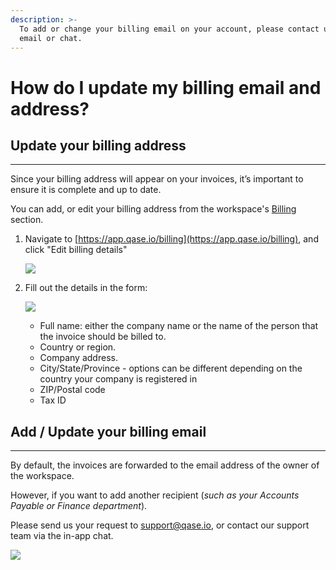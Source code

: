 ```yaml
---
description: >-
  To add or change your billing email on your account, please contact us via
  email or chat.
---
```


# How do I update my billing email and address?

## Update your billing address <a href="#h_767f3246de" id="h_767f3246de"></a>

***

Since your billing address will appear on your invoices, it’s important to ensure it is complete and up to date.

You can add, or edit your billing address from the workspace's [Billing](https://app.qase.io/billing) section.

1.  Navigate to [https://app.qase.io/billing](https://app.qase.io/billing), and click "Edit billing details"

    [![](https://downloads.intercomcdn.com/i/o/1175793768/586e24d255aaaac9630d4a74/image.png?expires=1761230700\&signature=4119289cd5d2f06e5aea8f8ff86d89a039b65e6e28f46c416639186ccd8eadd7\&req=dSEgE853noZZUfMW1HO4zegeyi2UwOLXD7Jx0HwNkZKiLm2Zm65vho8NfEb9%0AvMCd%0A)](https://downloads.intercomcdn.com/i/o/1175793768/586e24d255aaaac9630d4a74/image.png?expires=1761230700\&signature=4119289cd5d2f06e5aea8f8ff86d89a039b65e6e28f46c416639186ccd8eadd7\&req=dSEgE853noZZUfMW1HO4zegeyi2UwOLXD7Jx0HwNkZKiLm2Zm65vho8NfEb9%0AvMCd%0A)
2.  Fill out the details in the form:

    [![](https://downloads.intercomcdn.com/i/o/1175794243/44f1b07a34f856f3ddd76eeb/image.png?expires=1761230700\&signature=14c74f57e32052fe97fdc6eb6bb1c202d29c5c75e099eed76af7d04598421205\&req=dSEgE853mYNbWvMW1HO4zcM2BshyLNyWAVV9BOPnYJSXOMq75TvWvgRZ8qD%2F%0Ayuaz%0A)](https://downloads.intercomcdn.com/i/o/1175794243/44f1b07a34f856f3ddd76eeb/image.png?expires=1761230700\&signature=14c74f57e32052fe97fdc6eb6bb1c202d29c5c75e099eed76af7d04598421205\&req=dSEgE853mYNbWvMW1HO4zcM2BshyLNyWAVV9BOPnYJSXOMq75TvWvgRZ8qD%2F%0Ayuaz%0A)

    * Full name: either the company name or the name of the person that the invoice should be billed to.
    * Country or region.
    * Company address.
    * City/State/Province - options can be different depending on the country your company is registered in
    * ZIP/Postal code
    * Tax ID

## Add / Update your billing email <a href="#h_af3b418537" id="h_af3b418537"></a>

***

By default, the invoices are forwarded to the email address of the owner of the workspace.

However, if you want to add another recipient (_such as your Accounts Payable or Finance department_).

Please send us your request to [support@qase.io](mailto:support@qase.io), or contact our support team via the in-app chat.

[![](https://downloads.intercomcdn.com/i/o/1175801975/8af3b273d8021cc3d5e99e93/chat+now.gif?expires=1761230700\&signature=1b145ba4cec6529c40c4c21c433780e8bb78a60156cd368e57b65ecb3de9ed73\&req=dSEgE8F%2BnIhYXPMW1HO4zSvX7kImzGiOUyatZvYcQdT%2B0EwVeMdrXXUnX3zh%0AprHGU9L9dmVeafqsfGs%3D%0A)](https://downloads.intercomcdn.com/i/o/1175801975/8af3b273d8021cc3d5e99e93/chat+now.gif?expires=1761230700\&signature=1b145ba4cec6529c40c4c21c433780e8bb78a60156cd368e57b65ecb3de9ed73\&req=dSEgE8F%2BnIhYXPMW1HO4zSvX7kImzGiOUyatZvYcQdT%2B0EwVeMdrXXUnX3zh%0AprHGU9L9dmVeafqsfGs%3D%0A)
